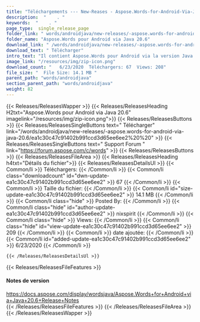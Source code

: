 ```yaml
---
title: "Téléchargements --- New-Reases - Aspose.Words-for-Android-Via-Java-20.6." 
description:  "    . " 
keywords:  "    . " 
page_type:  single_release_page
folder_link: " words/androidjava/new-releases/-aspose.words-for-android-via-java-20.6/"
folder_name: "Aspose.Words pour Android via Java 20.6"
download_link: " /words/androidjava/new-releases/-aspose.words-for-android-via-java-20.6/ea1c30c47c91402b991ccd3d65ee6ee2"
download_text: " Télécharger"
intro_text: "Il contient Aspose.Words pour Android via la version Java 20.6."
image_link: "/resources/img/zip-icon.png"
download_count: "   6/23/2020  Téléchargers: 67  Views: 208"
file_size: "  File Size: 14.1 MB "
parent_path: "words/androidjava"
section_parent_path: "words/androidjava"
weight: 82
---
```


{{< Releases/ReleasesWapper >}}
  {{< Releases/ReleasesHeading H2txt="Aspose.Words pour Android via Java 20.6" imagelink="/resources/img/zip-icon.png">}}
  {{< Releases/ReleasesButtons >}}
    {{< Releases/ReleasesSingleButtons text=" Télécharger" link="/words/androidjava/new-releases/-aspose.words-for-android-via-java-20.6/ea1c30c47c91402b991ccd3d65ee6ee2%20%20" >}}
    {{< Releases/ReleasesSingleButtons text=" Support Forum " link="https://forum.aspose.com/c/words" >}}
  {{< Releases/ReleasesButtons >}}
  {{< Releases/ReleasesFileArea >}}
    {{< Releases/ReleasesHeading h4txt="Détails du fichier">}}
    {{< Releases/ReleasesDetailsUl >}}
            {{< Common/li  >}} Téléchargers: {{< /Common/li >}} 
      {{< Common/li class="downloadcount" id="dwn-update-ea1c30c47c91402b991ccd3d65ee6ee2" >}} 67 {{< /Common/li >}} 
      {{< Common/li  >}} Taille du fichier: {{< /Common/li >}} 
      {{< Common/li id="size-update-ea1c30c47c91402b991ccd3d65ee6ee2" >}} 14.1 MB {{< /Common/li >}} 
      {{< Common/li  class="hide" >}} Posted By: {{< /Common/li >}} 
      {{< Common/li class="hide" id="author-update-ea1c30c47c91402b991ccd3d65ee6ee2" >}} nixspirit {{< /Common/li >}} 
      {{< Common/li class="hide"  >}} Views: {{< /Common/li >}} 
      {{< Common/li class="hide" id="view-update-ea1c30c47c91402b991ccd3d65ee6ee2" >}} 209 {{< /Common/li >}} 
      {{< Common/li  >}} date ajoutée: {{< /Common/li >}} 
      {{< Common/li id="added-update-ea1c30c47c91402b991ccd3d65ee6ee2" >}} 6/23/2020 {{< /Common/li >}} 

    {{< /Releases/ReleasesDetailsUl >}}

  {{< Releases/ReleasesFileFeatures >}}
      <h4>Notes de version</h4><div><a href="https://docs.aspose.com/display/wordsjava/Aspose.Words+for+Android+via+Java+20.6+Release+Notes">https://docs.aspose.com/display/wordsjava/Aspose.Words+for+Android+via+Java+20.6+Release+Notes</a></div>
  {{< /Releases/ReleasesFileFeatures >}}
 {{< /Releases/ReleasesFileArea >}}
{{< /Releases/ReleasesWapper >}}



